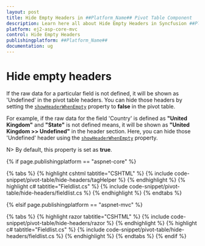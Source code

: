 ```yaml
---
layout: post
title: Hide Empty Headers in ##Platform_Name## Pivot Table Component
description: Learn here all about Hide Empty Headers in Syncfusion ##Platform_Name## Pivot Table component of Syncfusion Essential JS 2 and more.
platform: ej2-asp-core-mvc
control: Hide Empty Headers
publishingplatform: ##Platform_Name##
documentation: ug
---
```


# Hide empty headers

If the raw data for a particular field is not defined, it will be shown as 'Undefined' in the pivot table headers. You can hide those headers by setting the [`showHeaderWhenEmpty`](https://help.syncfusion.com/cr/aspnetmvc-js2/Syncfusion.EJ2.PivotView.PivotViewDataSourceSettingsBuilder.html#Syncfusion_EJ2_PivotView_PivotViewDataSourceSettingsBuilder_ShowHeaderWhenEmpty_System_Boolean_) property to **false** in the pivot table.

For example, if the raw data for the field 'Country' is defined as **"United Kingdom"** and **"State"** is not defined means, it will be shown as **"United Kingdom >> Undefined"** in the header section. Here, you can hide those 'Undefined' header using the [`showHeaderWhenEmpty`](https://help.syncfusion.com/cr/aspnetmvc-js2/Syncfusion.EJ2.PivotView.PivotViewDataSourceSettingsBuilder.html#Syncfusion_EJ2_PivotView_PivotViewDataSourceSettingsBuilder_ShowHeaderWhenEmpty_System_Boolean_) property.

N> By default, this property is set as **true**.

{% if page.publishingplatform == "aspnet-core" %}

{% tabs %}
{% highlight cshtml tabtitle="CSHTML" %}
{% include code-snippet/pivot-table/hide-headers/tagHelper %}
{% endhighlight %}
{% highlight c# tabtitle="Fieldlist.cs" %}
{% include code-snippet/pivot-table/hide-headers/fieldlist.cs %}
{% endhighlight %}
{% endtabs %}

{% elsif page.publishingplatform == "aspnet-mvc" %}

{% tabs %}
{% highlight razor tabtitle="CSHTML" %}
{% include code-snippet/pivot-table/hide-headers/razor %}
{% endhighlight %}
{% highlight c# tabtitle="Fieldlist.cs" %}
{% include code-snippet/pivot-table/hide-headers/fieldlist.cs %}
{% endhighlight %}
{% endtabs %}
{% endif %}


